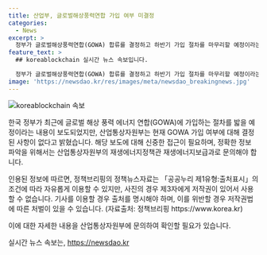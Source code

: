 ```yaml
---
title: 산업부, 글로벌해상풍력연합 가입 여부 미결정
categories:
  - News
excerpt: >
  정부가 글로벌해상풍력연합(GOWA) 합류를 결정하고 하반기 가입 절차를 마무리할 예정이라는 보도가 나왔지만, 산업부는 이에 대해 결정된 바가 없다고 밝혔습니다. GOWA 가입 여부에 대한 내용은 신중히 다뤄져야 하며, 자세한 문의는 산업통상자원부 재생에너지정책관으로 할 수 있습니다.
feature_text: >
  ## koreablockchain 실시간 뉴스 속보입니다.

  정부가 글로벌해상풍력연합(GOWA) 합류를 결정하고 하반기 가입 절차를 마무리할 예정이라는 보도가 나왔지만, 산업부는 이에 대해 결정된 바가 없다고 밝혔습니다. GOWA 가입 여부에 대한 내용은 신중히 다뤄져야 하며, 자세한 문의는 산업통상자원부 재생에너지정책관으로 할 수 있습니다.
image: 'https://newsdao.kr/res/images/meta/newsdao_breakingnews.jpg'
---
```


<p><img src="https://newsdao.kr/res/images/meta/newsdao_breakingnews.jpg" alt="koreablockchain 속보" /></p>

<p>한국 정부가 최근에 글로벌 해상 풍력 에너지 연합(GOWA)에 가입하는 절차를 밟을 예정이라는 내용이 보도되었지만, 산업통상자원부는 현재 GOWA 가입 여부에 대해 결정된 사항이 없다고 밝혔습니다. 해당 보도에 대해 신중한 접근이 필요하며, 정확한 정보 파악을 위해서는 산업통상자원부의 재생에너지정책관 재생에너지보급과로 문의해야 합니다.</p>

<p>인용된 정보에 따르면, 정책브리핑의 정책뉴스자료는 「공공누리 제1유형:출처표시」의 조건에 따라 자유롭게 이용할 수 있지만, 사진의 경우 제3자에게 저작권이 있어서 사용할 수 없습니다. 기사를 이용할 경우 출처를 명시해야 하며, 이를 위반할 경우 저작권법에 따른 처벌이 있을 수 있습니다. (자료출처: 정책브리핑 https://www.korea.kr) </p>

<p>이에 대한 자세한 내용을 산업통상자원부에 문의하여 확인할 필요가 있습니다.</p>
실시간 뉴스 속보는, <a href="https://newsdao.kr" rel="dofollow">https://newsdao.kr</a>


